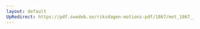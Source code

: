 ```yaml
---
layout: default
UpRedirect: https://pdf.swedeb.se/riksdagen-motions-pdf/1867/mot_1867__ak__00177/mot_1867__ak__00177_001.pdf
---
```

